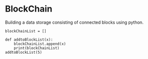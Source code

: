 # BlockChain

Building a data storage consisting of connected blocks using python. 


```
blockChainList = []

def addtoBlockList(x):
    blockChainList.append(x)
    print(blockChainList)
addtoBlockList(5)
```